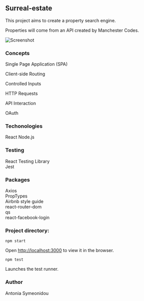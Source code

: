 ## Surreal-estate

This project aims to create a property search engine.

Properties will come from an API created by Manchester Codes.

![Screenshot](https://docs.google.com/drawings/d/e/2PACX-1vQ7oxq9Z_IUQOBaVpuAk2LBNiFZv9lsDgAXsrUzVD_jj9keBCic_6DCgo0ezachkVc5HkXOkOMQuBk2/pub?w=818&h=448)

### Concepts

  Single Page Application (SPA)

  Client-side Routing

  Controlled Inputs

  HTTP Requests

  API Interaction

  OAuth

### Techonologies

React
Node.js

### Testing

React Testing Library<br />
Jest

### Packages

Axios<br />
PropTypes<br />
Airbnb style guide<br />
react-router-dom<br />
qs<br />
react-facebook-login


### Project directory:

`npm start`

Open [http://localhost:3000](http://localhost:3000) to view it in the browser.

`npm test`

Launches the test runner.<br />

### Author

Antonia Symeonidou
